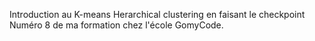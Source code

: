 Introduction au K-means Herarchical clustering en faisant le checkpoint Numéro 8 de ma formation chez l'école GomyCode.

